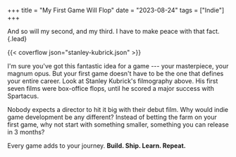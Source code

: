 +++
title = "My First Game Will Flop"
date = "2023-08-24"
tags = ["Indie"]
+++

And so will my second, and my third. I have to make peace with that fact.
{.lead}

<!--more-->

{{< coverflow json="stanley-kubrick.json" >}}

I'm sure you've got this fantastic idea for a game --- your masterpiece, your magnum opus. But your first game doesn't have to be the one that defines your entire career. Look at Stanley Kubrick's filmography above. His first seven films were box-office flops, until he scored a major success with Spartacus.

Nobody expects a director to hit it big with their debut film. Why would indie game development be any different? Instead of betting the farm on your first game, why not start with something smaller, something you can release in 3 months?

Every game adds to your journey. **Build. Ship. Learn. Repeat.**
